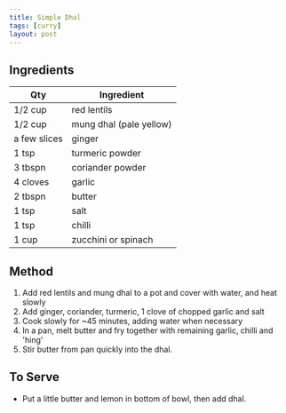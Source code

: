 ```yaml
---
title: Simple Dhal
tags: [curry]
layout: post
---
```

## Ingredients

|Qty|Ingredient
|-|-
|1/2 cup|red lentils
|1/2 cup|mung dhal (pale yellow)
|a few slices|ginger
|1 tsp |turmeric powder
|3 tbspn|coriander powder
|4 cloves|garlic
|2 tbspn|butter
|1 tsp| salt
|1 tsp|chilli
|1 cup|zucchini or spinach

## Method

1. Add red lentils and mung dhal to a pot and cover with water, and heat slowly
2. Add ginger, coriander, turmeric, 1 clove of chopped garlic and salt
3. Cook slowly for ~45 minutes, adding water when necessary 
4. In a pan, melt butter and fry together with remaining garlic, chilli and 'hing'
5. Stir butter from pan quickly into the dhal.

## To Serve

- Put a little butter and lemon in bottom of bowl, then add dhal.